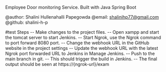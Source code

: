 Employee Door monitoring Service.
Built with Java Spring Boot

@author: Shalini Hullenahalli Papegowda
@email: shalinihp77@gmail.com
@github: shalini-h-p

#test
Steps
-- Make changes to the project files.
-- Open xampp and start the tomcat server to start Jenkins.
-- Start Ngrok, use the Ngrok command to port forward 8080 port.
-- Change the webhook URL in the GitHub website in the project settings
-- Update the webhook URL with the latest Ngrok port forwarded URL to Jenkins in Manage Jenkins.
-- Push to the main branch in git.
-- This should trigger the build in Jenkins.
-- The final output should be seen at https://{ngrok-url}/exam